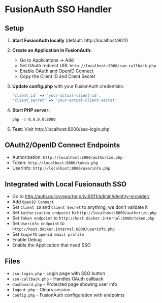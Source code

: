 # FusionAuth SSO Handler

## Setup

1. **Start FusionAuth locally** (default: http://localhost:9011)

2. **Create an Application in FusionAuth:**
   - Go to Applications → Add
   - Set OAuth redirect URI: `http://localhost:8000/sso-callback.php`
   - Enable OAuth and OpenID Connect
   - Copy the Client ID and Client Secret

3. **Update config.php** with your FusionAuth credentials:
   ```php
   'client_id' => 'your-actual-client-id',
   'client_secret' => 'your-actual-client-secret',
   ```

4. **Start PHP server:**
   ```bash
   php -S 0.0.0.0:8000
   ```

5. **Test:** Visit http://localhost:8000/sso-login.php

## OAuth2/OpenID Connect Endpoints
- Authorization: `http://localhost:8000/authorize.php`
- Token: `http://localhost:8000/token.php`
- UserInfo: `http://localhost:8000/userinfo.php`

## Integrated with Local Fusionauth SSO
- Go to http://auth.policyreporter.priv:9011/admin/identity-provider/
- Add `OpenID Connect`
- Set `Client ID` and `Client Secret` to anything, we don't validate it
- Set `Authorization endpoint` to `http://localhost:8000/authorize.php`
- Set `Token endpoint` to `http://host.docker.internal:8000/token.php`
- Set `Userinfo endpoint` to `http://host.docker.internal:8000/userinfo.php`
- Set `Scope` to `openid email profile`
- Enable Debug
- Enable the Application that need SSO

## Files
- `sso-login.php` - Login page with SSO button
- `sso-callback.php` - Handles OAuth callback
- `dashboard.php` - Protected page showing user info
- `logout.php` - Clears session
- `config.php` - FusionAuth configuration with endpoints
